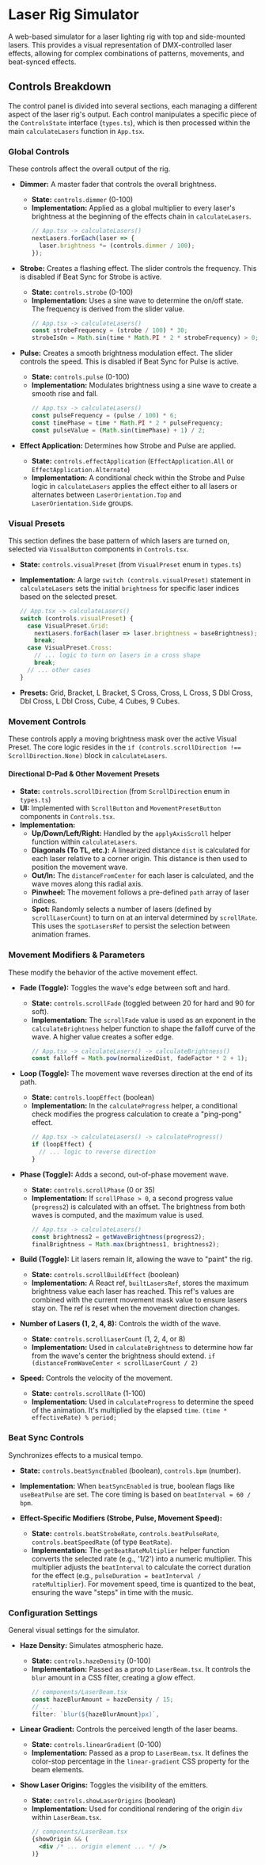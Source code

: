 # Laser Rig Simulator

A web-based simulator for a laser lighting rig with top and side-mounted lasers. This provides a visual representation of DMX-controlled laser effects, allowing for complex combinations of patterns, movements, and beat-synced effects.

## Controls Breakdown

The control panel is divided into several sections, each managing a different aspect of the laser rig's output. Each control manipulates a specific piece of the `ControlsState` interface (`types.ts`), which is then processed within the main `calculateLasers` function in `App.tsx`.

### Global Controls

These controls affect the overall output of the rig.

-   **Dimmer:** A master fader that controls the overall brightness.
    -   **State:** `controls.dimmer` (0-100)
    -   **Implementation:** Applied as a global multiplier to every laser's brightness at the beginning of the effects chain in `calculateLasers`.
        ```typescript
        // App.tsx -> calculateLasers()
        nextLasers.forEach(laser => {
          laser.brightness *= (controls.dimmer / 100);
        });
        ```

-   **Strobe:** Creates a flashing effect. The slider controls the frequency. This is disabled if Beat Sync for Strobe is active.
    -   **State:** `controls.strobe` (0-100)
    -   **Implementation:** Uses a sine wave to determine the on/off state. The frequency is derived from the slider value.
        ```typescript
        // App.tsx -> calculateLasers()
        const strobeFrequency = (strobe / 100) * 30;
        strobeIsOn = Math.sin(time * Math.PI * 2 * strobeFrequency) > 0;
        ```

-   **Pulse:** Creates a smooth brightness modulation effect. The slider controls the speed. This is disabled if Beat Sync for Pulse is active.
    -   **State:** `controls.pulse` (0-100)
    -   **Implementation:** Modulates brightness using a sine wave to create a smooth rise and fall.
        ```typescript
        // App.tsx -> calculateLasers()
        const pulseFrequency = (pulse / 100) * 6;
        const timePhase = time * Math.PI * 2 * pulseFrequency;
        const pulseValue = (Math.sin(timePhase) + 1) / 2;
        ```

-   **Effect Application:** Determines how Strobe and Pulse are applied.
    -   **State:** `controls.effectApplication` (`EffectApplication.All` or `EffectApplication.Alternate`)
    -   **Implementation:** A conditional check within the Strobe and Pulse logic in `calculateLasers` applies the effect either to all lasers or alternates between `LaserOrientation.Top` and `LaserOrientation.Side` groups.

### Visual Presets

This section defines the base pattern of which lasers are turned on, selected via `VisualButton` components in `Controls.tsx`.

-   **State:** `controls.visualPreset` (from `VisualPreset` enum in `types.ts`)
-   **Implementation:** A large `switch (controls.visualPreset)` statement in `calculateLasers` sets the initial `brightness` for specific laser indices based on the selected preset.

    ```typescript
    // App.tsx -> calculateLasers()
    switch (controls.visualPreset) {
      case VisualPreset.Grid:
        nextLasers.forEach(laser => laser.brightness = baseBrightness);
        break;
      case VisualPreset.Cross:
        // ... logic to turn on lasers in a cross shape
        break;
      // ... other cases
    }
    ```
-   **Presets:** Grid, Bracket, L Bracket, S Cross, Cross, L Cross, S Dbl Cross, Dbl Cross, L Dbl Cross, Cube, 4 Cubes, 9 Cubes.

### Movement Controls

These controls apply a moving brightness mask over the active Visual Preset. The core logic resides in the `if (controls.scrollDirection !== ScrollDirection.None)` block in `calculateLasers`.

#### Directional D-Pad & Other Movement Presets

-   **State:** `controls.scrollDirection` (from `ScrollDirection` enum in `types.ts`)
-   **UI:** Implemented with `ScrollButton` and `MovementPresetButton` components in `Controls.tsx`.
-   **Implementation:**
    -   **Up/Down/Left/Right:** Handled by the `applyAxisScroll` helper function within `calculateLasers`.
    -   **Diagonals (To TL, etc.):** A linearized distance `dist` is calculated for each laser relative to a corner origin. This distance is then used to position the movement wave.
    -   **Out/In:** The `distanceFromCenter` for each laser is calculated, and the wave moves along this radial axis.
    -   **Pinwheel:** The movement follows a pre-defined `path` array of laser indices.
    -   **Spot:** Randomly selects a number of lasers (defined by `scrollLaserCount`) to turn on at an interval determined by `scrollRate`. This uses the `spotLasersRef` to persist the selection between animation frames.

### Movement Modifiers & Parameters

These modify the behavior of the active movement effect.

-   **Fade (Toggle):** Toggles the wave's edge between soft and hard.
    -   **State:** `controls.scrollFade` (toggled between 20 for hard and 90 for soft).
    -   **Implementation:** The `scrollFade` value is used as an exponent in the `calculateBrightness` helper function to shape the falloff curve of the wave. A higher value creates a softer edge.
        ```typescript
        // App.tsx -> calculateLasers() -> calculateBrightness()
        const falloff = Math.pow(normalizedDist, fadeFactor * 2 + 1);
        ```

-   **Loop (Toggle):** The movement wave reverses direction at the end of its path.
    -   **State:** `controls.loopEffect` (boolean)
    -   **Implementation:** In the `calculateProgress` helper, a conditional check modifies the progress calculation to create a "ping-pong" effect.
        ```typescript
        // App.tsx -> calculateLasers() -> calculateProgress()
        if (loopEffect) {
          // ... logic to reverse direction
        }
        ```

-   **Phase (Toggle):** Adds a second, out-of-phase movement wave.
    -   **State:** `controls.scrollPhase` (0 or 35)
    -   **Implementation:** If `scrollPhase > 0`, a second progress value (`progress2`) is calculated with an offset. The brightness from both waves is computed, and the maximum value is used.
        ```typescript
        // App.tsx -> calculateLasers()
        const brightness2 = getWaveBrightness(progress2);
        finalBrightness = Math.max(brightness1, brightness2);
        ```

-   **Build (Toggle):** Lit lasers remain lit, allowing the wave to "paint" the rig.
    -   **State:** `controls.scrollBuildEffect` (boolean)
    -   **Implementation:** A React ref, `builtLasersRef`, stores the maximum brightness value each laser has reached. This ref's values are combined with the current movement mask value to ensure lasers stay on. The ref is reset when the movement direction changes.

-   **Number of Lasers (1, 2, 4, 8):** Controls the width of the wave.
    -   **State:** `controls.scrollLaserCount` (1, 2, 4, or 8)
    -   **Implementation:** Used in `calculateBrightness` to determine how far from the wave's center the brightness should extend. `if (distanceFromWaveCenter < scrollLaserCount / 2)`

-   **Speed:** Controls the velocity of the movement.
    -   **State:** `controls.scrollRate` (1-100)
    -   **Implementation:** Used in `calculateProgress` to determine the speed of the animation. It's multiplied by the elapsed `time`. `(time * effectiveRate) % period;`

### Beat Sync Controls

Synchronizes effects to a musical tempo.

-   **State:** `controls.beatSyncEnabled` (boolean), `controls.bpm` (number).
-   **Implementation:** When `beatSyncEnabled` is true, boolean flags like `useBeatPulse` are set. The core timing is based on `beatInterval = 60 / bpm`.

-   **Effect-Specific Modifiers (Strobe, Pulse, Movement Speed):**
    -   **State:** `controls.beatStrobeRate`, `controls.beatPulseRate`, `controls.beatSpeedRate` (of type `BeatRate`).
    -   **Implementation:** The `getBeatRateMultiplier` helper function converts the selected rate (e.g., '1/2') into a numeric multiplier. This multiplier adjusts the `beatInterval` to calculate the correct duration for the effect (e.g., `pulseDuration = beatInterval / rateMultiplier`). For movement speed, time is quantized to the beat, ensuring the wave "steps" in time with the music.

### Configuration Settings

General visual settings for the simulator.

-   **Haze Density:** Simulates atmospheric haze.
    -   **State:** `controls.hazeDensity` (0-100)
    -   **Implementation:** Passed as a prop to `LaserBeam.tsx`. It controls the `blur` amount in a CSS filter, creating a glow effect.
        ```typescript
        // components/LaserBeam.tsx
        const hazeBlurAmount = hazeDensity / 15;
        // ...
        filter: `blur(${hazeBlurAmount}px)`,
        ```

-   **Linear Gradient:** Controls the perceived length of the laser beams.
    -   **State:** `controls.linearGradient` (0-100)
    -   **Implementation:** Passed as a prop to `LaserBeam.tsx`. It defines the color-stop percentage in the `linear-gradient` CSS property for the beam elements.

-   **Show Laser Origins:** Toggles the visibility of the emitters.
    -   **State:** `controls.showLaserOrigins` (boolean)
    -   **Implementation:** Used for conditional rendering of the origin `div` within `LaserBeam.tsx`.
        ```jsx
        // components/LaserBeam.tsx
        {showOrigin && (
          <div /* ... origin element ... */ />
        )}
        ```
